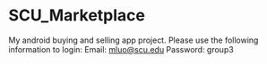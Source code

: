 # SCU_Marketplace
My android buying and selling app project.
Please use the following information to login:
Email: mluo@scu.edu
Password: group3
